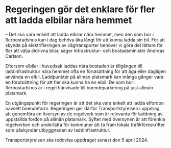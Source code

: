 # Regeringen gör det enklare för fler att ladda elbilar nära hemmet

– Det ska vara enkelt att ladda elbilar nära hemmet, men den som bor i flerbostadshus kan i dag behöva åka långt för att kunna ladda sin bil. För att skynda på elektrifieringen av vägtransporter behöver vi göra det lättare för fler att välja eldrivna bilar, säger infrastruktur- och bostadsminister Andreas Carlson.

Eftersom elbilar i huvudsak laddas nära bostaden är tillgången till laddinfrastruktur nära hemmet ofta en förutsättning för att äga eller dagligen använda en elbil. Laddpunkter på allmän platsmark kan många gånger vara en förutsättning för att fler ska kunna ha en elbil. De som bor i flerbostadshus är i regel hänvisade till boendeparkering på just allmän platsmark.

En utgångspunkt för regeringen är att det ska vara enkelt att ladda elfordon oavsett boendeform. Regeringen ger därför Transportstyrelsen i uppdrag att genomföra en översyn av de regelverk som är relevanta för laddning av uppställda fordon på allmän platsmark. Syftet med översynen är att förenkla regelverken och underlätta för kommuner att ta fram lokala trafikföreskrifter som påskyndar utbyggnaden av laddinfrastruktur.

Transportstyrelsen ska redovisa uppdraget senast den 5 april 2024.
